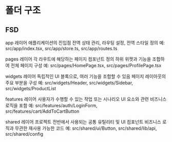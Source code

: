 # 폴더 구조
## FSD



app 레이어
애플리케이션의 진입점
전역 상태 관리, 라우팅 설정, 전역 스타일 정의
예: src/app/index.tsx, src/app/store.ts, src/app/routes.ts


pages 레이어
각 라우트에 해당하는 페이지 컴포넌트 정의
하위 위젯과 기능을 조합하여 전체 페이지 구성
예: src/pages/HomePage.tsx, src/pages/ProfilePage.tsx


widgets 레이어
독립적인 UI 블록으로, 여러 기능을 조합할 수 있음
페이지 레이아웃의 주요 부분을 구성
예: src/widgets/Header, src/widgets/Sidebar, src/widgets/ProductList


features 레이어
사용자가 수행할 수 있는 작업 또는 시나리오
UI 요소와 관련 비즈니스 로직을 포함
예: src/features/auth/LoginForm, src/features/cart/AddToCartButton


shared 레이어
프로젝트 전반에서 사용되는 공통 유틸리티 및 UI 컴포넌트
비즈니스 로직과 무관한 재사용 가능한 코드
예: src/shared/ui/Button, src/shared/lib/api, src/shared/config